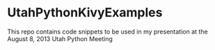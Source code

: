 UtahPythonKivyExamples
======================

This repo contains code snippets to be used in my presentation at the August 8, 2013 Utah Python Meeting
